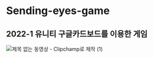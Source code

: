 # Sending-eyes-game

## 2022-1 유니티 구글카드보드를 이용한 게임
![제목 없는 동영상 - Clipchamp로 제작 (1)](https://github.com/ub0329/Sending-eyes-game/assets/112606772/ad316f45-c151-4f41-a009-d6acb3ee6a45)
<img scr="https://github.com/ub0329/Sending-eyes-game/assets/112606772/ad316f45-c151-4f41-a009-d6acb3ee6a45">
